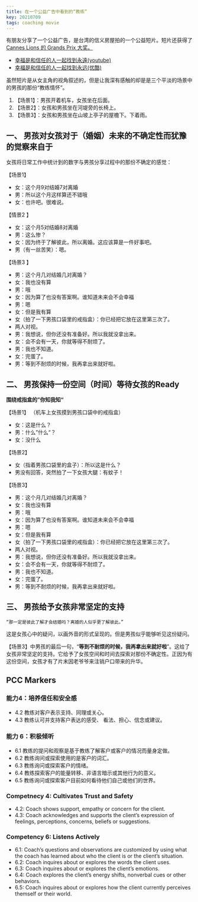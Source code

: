 ```yaml
---
title: 在一个公益广告中看到的“教练”
key: 20210709
tags: coaching movie
---
```


有朋友分享了一个公益广告，是台湾的信义房屋拍的一个公益短片。短片还获得了[Cannes Lions 的 Grands Prix 大奖。](https://www.lovethework.com/awards/entertainment-lions-117?year=2021)

* [幸福是和信任的人一起找到永遠(youtube)](https://www.youtube.com/watch?v=HMmChiLZZHg&t=1375s)
* [幸福是和信任的人一起找到永远(优酷)](https://v.youku.com/v_show/id_XNDkzOTI0Mjc0OA==.html)

虽然短片是从女主角的视角叙述的，但是让我深有感触的却是是三个平淡的场景中的男孩的那份“教练情怀”。
<!--more-->

1. 【场景1】：男孩开着机车，女孩坐在后面。
1. 【场景2】：女孩和男孩坐在河堤旁的长椅上。
1. 【场景3】：女孩和男孩坐在山坡上亭子的屋檐下。下着雨。

## 一、 男孩对女孩对于（婚姻）未来的不确定性而犹豫的觉察来自于

女孩将日常工作中统计到的数字与男孩分享过程中的那份不确定的感觉：

【场景1】
* 女：这个月9对结婚7对离婚
* 男：所以这个月这样算还不错哦
* 女：也许吧。很难说。

【情景2 】
* 女：这个月5对结婚8对离婚
* 男：这么惨？
* 女：因为终于了解彼此，所以离婚。这应该算是一件好事吧。
* 男（有一丝苦笑）：嗯。

【场景3 】
* 男：这个月几对结婚几对离婚？
* 女：我也没有算
* 男：哦
* 女：因为算了也没有答案啊。谁知道未来会不会幸福
* 男：嗯
* 女：但是我有算
* 女（拍了一下男孩口袋里的戒指盒）：你已经把它放在这里第三次了。
* 两人对视。
* 男：我想说，但你还没有准备好。所以我就没拿出来。
* 女：会不会有一天，你就等得不耐烦了。
* 男：我也不知道。
* 女：完蛋了。
* 男：等到不耐烦的时候，我再拿出来就好啦。

## 二、 男孩保持一份空间（时间）等待女孩的Ready

**围绕戒指盒的”你知我知“**

【场景1】
（机车上女孩摸到男孩口袋中的戒指盒）
* 女：这是什么？
* 男：什么”什么“？
* 女：没什么

【场景2】
* 女（指着男孩口袋里的盒子）：所以这是什么？
* 男没有回答，突然拍了一下女孩大腿：有蚊子！

【场景3】
* 男：这个月几对结婚几对离婚？
* 女：我也没有算
* 男：哦
* 女：因为算了也没有答案啊。谁知道未来会不会幸福
* 男：嗯
* 女：但是我有算
* 女（拍了一下男孩口袋里的戒指盒）：你已经把它放在这里第三次了。
* 两人对视。
* 男：我想说，但你还没有准备好。所以我就没拿出来。
* 女：会不会有一天，你就等得不耐烦了。
* 男：我也不知道。
* 女：完蛋了。
* 男：等到不耐烦的时候，我再拿出来就好啦。

## 三、 男孩给予女孩非常坚定的支持

```info
“那一定是彼此了解才会结婚吗？离婚的人似乎更了解彼此。”
```
这是女孩心中的疑问，以画外音的形式呈现的。但是男孩似乎能够听见这份疑问。

【场景3】中男孩的最后一句，“**等到不耐烦的时候，我再拿出来就好啦**”。这给了女孩非常坚定的支持。它给予了女孩空间和时间去探索对那份不确定性。正因为有这份空间，女孩才有了片末因老爷爷来注销户口带来的升华。

## PCC Markers

### 能力4：培养信任和安全感

* 4.2 教练对客户表示支持、同理或关心。
* 4.3 教练认可并支持客户表达的感受、 看法、担心、信念或建议。

### 能力 6：积极倾听

* 6.1 教练的提问和观察是基于教练了解客户或客户的情况而量身定做。
* 6.2 教练询问或探索使用的是客户的词汇。
* 6.3 教练询问或探索客户的情绪。
* 6.4 教练探索客户的能量转移、非语言暗示或其他行为的意义。
* 6.5 教练询问或探索客户目前如何看待他们自己或他们的世界。

### Competnecy 4: Cultivates Trust and Safety

* 4.2: Coach shows support, empathy or concern for the client.
* 4.3: Coach acknowledges and supports the client’s expression of feelings, perceptions, concerns, beliefs or suggestions.

### Competency 6: Listens Actively

* 6.1: Coach’s questions and observations are customized by using what the coach has learned about who the client is or the client’s situation.
* 6.2: Coach inquires about or explores the words the client uses.
* 6.3: Coach inquires about or explores the client’s emotions.
* 6.4: Coach explores the client’s energy shifts, nonverbal cues or other behaviors.
* 6.5: Coach inquires about or explores how the client currently perceives themself or their world.